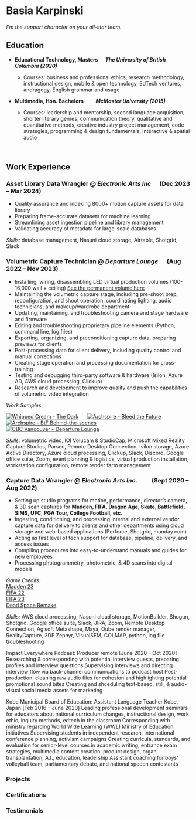 # Basia Karpinski
*I'm the support character on your all-star team.*

## Education
- **Educational Technology, Masters &nbsp;&nbsp;&nbsp;&nbsp; *The University of British Columbia (2020)*** 
  - Courses: business and professional ethics, research methodology, instructional design, mobile & open technology, EdTech ventures, andragogy, English grammar and usage  

- **Multimedia, Hon. Bachelors &nbsp;&nbsp;&nbsp;&nbsp;&nbsp;&nbsp;&nbsp;&nbsp; *McMaster University (2015)***  
  - Courses: leadership and mentorship, second language acquisition, shorter literary genres, communication theory, qualitative and quantitative methods, creative industry project management, code strategies, programming & design fundamentals, interactive & spatial audio  

 &nbsp;&nbsp;&nbsp;&nbsp;  

## Work Experience  

### **Asset Library Data Wrangler** @ *Electronic Arts Inc* &nbsp;&nbsp;&nbsp;&nbsp; (Dec 2023 – Mar 2024)  
- Quality assurance and indexing 8000+ motion capture assets for data library
- Preparing frame-accurate datasets for machine learning
- Streamlining asset ingestion pipeline and library management
- Validating accuracy of metadata for large-scale databases  

*Skills:* database management, Nasuni cloud storage, Airtable, Shotgrid, Slack  

### **Volumetric Capture Technician** @ *Departure Lounge* &nbsp;&nbsp;&nbsp;&nbsp; (Aug 2022 – Nov 2023)  
- Installing, wiring, disassembling LED virtual production volumes (100-16,000 wall + ceiling) [See the permanent volume here](https://en.versatile.media/magic-hour-all-day-versatile-media-offers-unbelievable-vancouver-facility-for-filmmakers/)
- Maintaining the volumetric capture stage, including pre-shoot prep, reconfiguration, and shoot operation, coordinating lighting, audio technicians, and makeup/wardrobe department  
- Updating, maintaining, and troubleshooting camera and stage hardware and firmware
- Editing and troubleshooting proprietary pipeline elements (Python, command line, log files)
- Exporting, organizing, and preconditioning capture data, preparing previews for clients
- Post-processing data for client delivery, including quality control and manual corrections
- Creating stage operation and processing documentation for cross-training
- Testing and debugging third-party software & hardware (Isilon, Azure AD, AWS cloud processing, Clickup)
- Research and development to improve quality and push the capabilities of volumetric video integration  

*Work Samples:*  

[![Whipped Cream - The Dark](https://img.youtube.com/vi/If_lBsqRElI/mqdefault.jpg)](https://www.youtube.com/watch?v=If_lBsqRElI "Whipped Cream - The Dark")  &nbsp;&nbsp;&nbsp;&nbsp;
[![Archspire - Bleed the Future](https://img.youtube.com/vi/_VOUyfPjxOk/mqdefault.jpg)](https://www.youtube.com/watch?v=_VOUyfPjxOk "Archspire - Bleed the Future")  &nbsp;&nbsp;&nbsp;&nbsp;
[![Archspire - BtF Behind-the-scenes](https://img.youtube.com/vi/vfbZmXtOA0c/mqdefault.jpg)](https://youtu.be/vfbZmXtOA0c?si=pMwhzOc9pq_gEahV&t=66 "Archspire - BtF Behind-the-scenes")  &nbsp;&nbsp;&nbsp;&nbsp;
[![CBC Vancouver - Departure Lounge](https://img.youtube.com/vi/LGD44qzIxpg/mqdefault.jpg)](https://www.youtube.com/watch?v=LGD44qzIxpg "CBC Vancouver - Departure Lounge")   


*Skills:* volumetric video, IOI Volucam & StudioCap, Microsoft Mixed Reality Capture Studios, Parsec, Remote Desktop Connection, Isilon storage, Azure Active Directory, Azure cloud processing, Clickup, Slack, Discord, Google office suite, Zoom, event planning & logistics, virtual production installation, workstation configuration, remote render farm management

### **Capture Data Wrangler @ *Electronic Arts Inc.***	&nbsp;&nbsp;&nbsp;&nbsp;&nbsp;&nbsp;&nbsp;&nbsp;  (Sept 2020 – Aug 2022)  
- Setting up studio programs for motion, performance, director’s camera, & 3D scan captures for **Madden, FIFA, Dragon Age, Skate, Battlefield, SIMS, UFC, PGA Tour, College Football, etc.**
- Ingesting, conditioning, and processing internal and external vendor capture data for delivery to clients and other departments using cloud storage and web-based applications (Perforce, Shotgrid, monday.com)
- Acting as first level of tech support for database, pipeline, delivery, and access issues
- Compiling procedures into easy-to-understand manuals and guides for new employees
- Processing photogrammetry, photometric, & 4D scans into digital models  

*Game Credits:*  
[Madden 23](https://youtu.be/PSFCBmMuxIg?si=02D9vEQX7ORDIQ7R&t=229)  
[FIFA 22](https://youtu.be/eTZxMoRtqk4?si=TIbQSXWcvcFSO8ND&t=583)  
[FIFA 23](https://youtu.be/o89Jg-h7N3k?si=zH7oM6YHvCrT9vUs&t=1974)  
[Dead Space Remake](https://youtu.be/XzY8GBSNydQ?si=aNuXmqCmwoKvlKQO&t=913)  

*Skills:* AWS cloud processing, Nasuni cloud storage, MotionBuilder, Shogun, Shotgrid, Google office suite, Slack, JIRA, Zoom, Remote Desktop Connection, Agisoft Metashape, Maya, Qube render manager, RealityCapture, 3DF Zephyr, VisualSFM, COLMAP, python, log file troubleshooting  

Impact Everywhere Podcast: Producer  remote	        [June 2020 – Oct 2020]
Researching & corresponding with potential interview guests, preparing profiles and interview questions
Supervising interviews and directing interview flow via back-channel communications to podcast host
Post-production: cleaning raw audio files for cohesion and highlighting potential promotional sound bites
Creating and shceduling text-based, still, & audio-visual social media assets for marketing


Kobe Municipal Board of Education: Assistant Language Teacher  Kobe, Japan	 [Feb 2016 – June 2020]
Leading professional development seminars for educators about national curriculum changes, instructional design, work ethic, inquiry methods, edtech in the classroom
Corresponding with ministry regarding World Wide Learning (WWL) Ministry of Education initiatives
Supervising students in independent research, international conference planning, activism campaigns
Creating curricula, standards, and evaluation for senior-level courses in academic writing, entrance exam strategies, multimedia content creation, product design, organ transplantation, A.I., education, leadership
Assistant coaching for boys’ volleyball team, parliamentary debate, and national speech contestants


### Projects

### Certifications

### Testimonials

